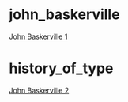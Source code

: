 
# john_baskerville

[John Baskerville 1](https://ryanbennett980.github.io/john_baskerville/john_baskerville.html)

# history_of_type
[John Baskerville 2](https://ryanbennett980.github.io/john_baskerville/john_baskerville2.html)

